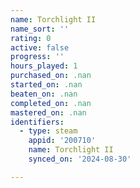 ```yaml
---
name: Torchlight II
name_sort: ''
rating: 0
active: false
progress: ''
hours_played: 1
purchased_on: .nan
started_on: .nan
beaten_on: .nan
completed_on: .nan
mastered_on: .nan
identifiers:
  - type: steam
    appid: '200710'
    name: Torchlight II
    synced_on: '2024-08-30'

---
```


